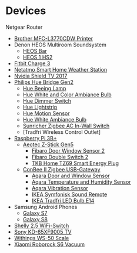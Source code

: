 # Devices
Netgear Router
* [Brother MFC-L3770CDW Printer](https://www.brother.co.uk/printers/laser-printers/mfc-l3770cdw)
* Denon HEOS Multiroom Soundsystem
  * [HEOS Bar](https://www.denon.com/en-gb/shop/amplifiersmrs/heosbar)
  * [HEOS 1 HS2](https://www.denon.com/en-gb/shop/speakers/heos1hs2)
* [Fitbit Charge 3](https://www.fitbit.com/eu/charge3)
* [Netatmo Smart Home Weather Station](https://www.netatmo.com/en-us/weather/weatherstation)
* [Nvidia Shield TV 2017](https://www.nvidia.com/en-us/shield/specs)
* [Philips Hue Bridge Gen2](https://www2.meethue.com/en-us/p/hue-bridge/046677458478)
  * [Hue Beeing Lamp](https://www2.meethue.com/en-us/p/hue-white-ambiance-being-ceiling-light/4100448U7)
  * [Hue White and Color Ambiance Bulb](https://www2.meethue.com/en-us/p/hue-white-and-color-ambiance-1-pack-e26/046677548483)
  * [Hue Dimmer Switch](https://www2.meethue.com/en-us/p/hue-dimmer-switch/046677473372)
  * [Hue Lightstrip](https://www2.meethue.com/en-us/p/hue-white-and-color-ambiance-lightstrip-plus-base-pack/719015548)
  * [Hue Motion Sensor](https://www2.meethue.com/en-us/p/hue-motion-sensor/046677473389)
  * [Hue White Ambiance Bulb](https://www2.meethue.com/en-us/p/hue-white-ambiance-single-bulb-e12/046677468927)
  * [Sunricher Zigbee AC In-Wall Switch](https://www.sunricher.com/zigbee-ac-in-wall-switch-sr-zg9101sac-hp-switch.html)
  * [Tradfri Wireless Control Outlet]
* [Raspberry Pi 3B+](https://www.raspberrypi.org/products/raspberry-pi-3-model-b-plus)
  * [Aeotec Z-Stick Gen5](https://aeotec.com/z-wave-usb-stick/)
    * [Fibaro Door Window Sensor 2](https://www.fibaro.com/en/products/door-window-sensor)
    * [Fibaro Double Switch 2](https://www.fibaro.com/en/products/switches)
    * [TKB Home TZ69 Smart Energy Plug](http://www.tkbhome.com/Z-Wave-Smart-Energy-Plug-in-with-meter-function_012_128.html)
  * [ConBee II Zigbee USB-Gateway](https://phoscon.de/en/conbee2)
    * [Aqara Door and Window Sensor](https://www.aqara.com/us/door_and_window_sensor.html)
    * [Aqara Temperature and Humidity Sensor](https://www.aqara.com/us/temperature_humidity_sensor.html)
    * [Aqara Vibration Sensor](https://www.aqara.com/us/vibration_sensor.html)
    * [IKEA Symfonisk Sound Remote](https://www.ikea.com/us/en/p/symfonisk-sound-remote-black-10433847)
    * [IKEA Tradfri LED Bulb E14](https://www.ikea.com/us/en/p/tradfri-led-bulb-e12-400-lumen-wireless-dimmable-warm-white-chandelier-opal-40365267)
* Samsung Android Phones
  * [Galaxy S7](https://www.samsung.com/us/support/owners/product/galaxy-s7-unlocked#productInfo)
  * [Galaxy S8](https://www.samsung.com/us/support/owners/product/galaxy-s8-unlocked#productInfo)
* [Shelly 2.5 WiFi-Switch](https://shelly.cloud/products/shelly-25-smart-home-automation-relay)
* [Sony KD-65XF9005 TV](https://www.sony.co.uk/electronics/support/televisions-projectors-lcd-tvs-android-/kd-65xf9005/specifications)
* [Withings WS-50 Scale](https://support.withings.com/hc/en-us/categories/200118207-Smart-Body-Analyzer-WS-50-)
* [Xiaomi Roborock S6 Vacuum](https://us.roborock.com/pages/roborock-s6)
